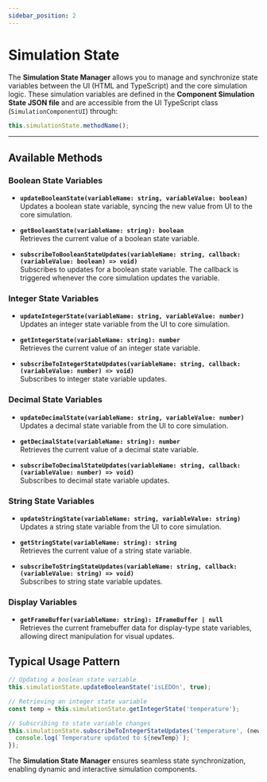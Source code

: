 ```yaml
---
sidebar_position: 2
---
```


# Simulation State

The **Simulation State Manager** allows you to manage and synchronize state variables between the UI (HTML and TypeScript) and the core simulation logic. These simulation variables are defined in the **Component Simulation State JSON file** and are accessible from the UI TypeScript class (`SimulationComponentUI`) through:

```typescript
this.simulationState.methodName();
```

---

## Available Methods

### Boolean State Variables
- **`updateBooleanState(variableName: string, variableValue: boolean)`**  
  Updates a boolean state variable, syncing the new value from UI to the core simulation.

- **`getBooleanState(variableName: string): boolean`**  
  Retrieves the current value of a boolean state variable.

- **`subscribeToBooleanStateUpdates(variableName: string, callback: (variableValue: boolean) => void)`**  
  Subscribes to updates for a boolean state variable. The callback is triggered whenever the core simulation updates the variable.

### Integer State Variables
- **`updateIntegerState(variableName: string, variableValue: number)`**  
  Updates an integer state variable from the UI to core simulation.

- **`getIntegerState(variableName: string): number`**  
  Retrieves the current value of an integer state variable.

- **`subscribeToIntegerStateUpdates(variableName: string, callback: (variableValue: number) => void)`**  
  Subscribes to integer state variable updates.

### Decimal State Variables
- **`updateDecimalState(variableName: string, variableValue: number)`**  
  Updates a decimal state variable from the UI to core simulation.

- **`getDecimalState(variableName: string): number`**  
  Retrieves the current value of a decimal state variable.

- **`subscribeToDecimalStateUpdates(variableName: string, callback: (variableValue: number) => void)`**  
  Subscribes to decimal state variable updates.

### String State Variables
- **`updateStringState(variableName: string, variableValue: string)`**  
  Updates a string state variable from the UI to core simulation.

- **`getStringState(variableName: string): string`**  
  Retrieves the current value of a string state variable.

- **`subscribeToStringStateUpdates(variableName: string, callback: (variableValue: string) => void)`**  
  Subscribes to string state variable updates.

### Display Variables
- **`getFrameBuffer(variableName: string): IFrameBuffer | null`**  
  Retrieves the current framebuffer data for display-type state variables, allowing direct manipulation for visual updates.

## Typical Usage Pattern

```typescript
// Updating a boolean state variable
this.simulationState.updateBooleanState('isLEDOn', true);

// Retrieving an integer state variable
const temp = this.simulationState.getIntegerState('temperature');

// Subscribing to state variable changes
this.simulationState.subscribeToIntegerStateUpdates('temperature', (newTemp) => {
  console.log(`Temperature updated to ${newTemp}`);
});
```

The **Simulation State Manager** ensures seamless state synchronization, enabling dynamic and interactive simulation components.